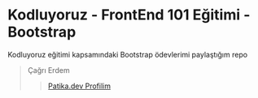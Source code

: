 # Kodluyoruz - FrontEnd 101 Eğitimi - Bootstrap

Kodluyoruz eğitimi kapsamındaki Bootstrap ödevlerimi paylaştığım repo

> Çağrı Erdem
>> [Patika.dev Profilim](https://app.patika.dev/cagrierdem)